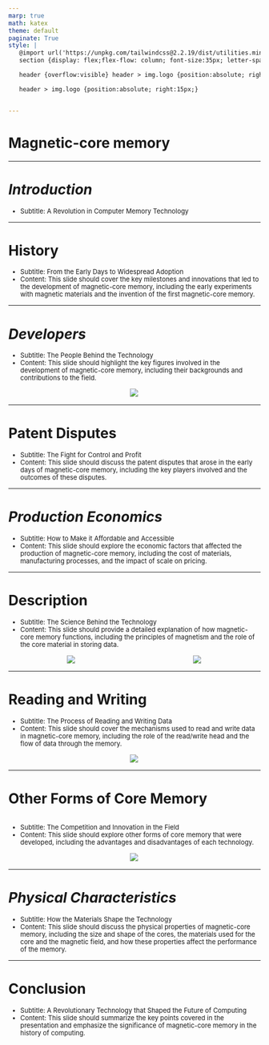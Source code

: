 ```yaml
---
marp: true
math: katex
theme: default
paginate: True
style: |
   @import url('https://unpkg.com/tailwindcss@2.2.19/dist/utilities.min.css');
   section {display: flex;flex-flow: column; font-size:35px; letter-spacing:1.4px;}

   header {overflow:visible} header > img.logo {position:absolute; right:15px;}

   header > img.logo {position:absolute; right:15px;}


---
```

<!-- backgroundColor: white -->
<!-- _class: lead -->

 # Magnetic-core memory

---
<style scoped>p,li {font-size:0.96em}</style>

 # _Introduction_

- Subtitle: A Revolution in Computer Memory Technology

---
<style scoped>p,li {font-size:0.92em}</style>

 # History

- Subtitle: From the Early Days to Widespread Adoption
- Content: This slide should cover the key milestones and innovations that led to the development of magnetic-core memory, including the early experiments with magnetic materials and the invention of the first magnetic-core memory.

---
<style scoped>p,li {font-size:0.88em}</style>

 # _Developers_
- Subtitle: The People Behind the Technology
- Content: This slide should highlight the key figures involved in the development of magnetic-core memory, including their backgrounds and contributions to the field.
<div style="display: flex; flex: 1 1 auto; flex-flow: row; min-height: 0"><div style="display: flex; flex: 1 1 auto; justify-content: center;min-height:0;min-width:0; margin-bottom:0.1em;;margin-right:0.15em">
<img style='object-fit: contain; max-height:100%; max-width:100%; background-color: rgba(0,0,0,0);' src='https://upload.wikimedia.org/wikipedia/commons/thumb/5/5b/Project_Whirlwind_-_core_memory%2C_circa_1951_-_detail_1.JPG/220px-Project_Whirlwind_-_core_memory%2C_circa_1951_-_detail_1.JPG'/>
</div>
</div>


---
<style scoped>p,li {font-size:0.92em}</style>

 # Patent Disputes

- Subtitle: The Fight for Control and Profit
- Content: This slide should discuss the patent disputes that arose in the early days of magnetic-core memory, including the key players involved and the outcomes of these disputes.

---
<style scoped>p,li {font-size:0.92em}</style>

 # _Production Economics_

- Subtitle: How to Make it Affordable and Accessible
- Content: This slide should explore the economic factors that affected the production of magnetic-core memory, including the cost of materials, manufacturing processes, and the impact of scale on pricing.

---
<style scoped>p,li {font-size:0.84em}</style>

 # Description
- Subtitle: The Science Behind the Technology
- Content: This slide should provide a detailed explanation of how magnetic-core memory functions, including the principles of magnetism and the role of the core material in storing data.
<div style="display: flex; flex: 1 1 auto; flex-flow: row; min-height: 0"><div style="display: flex; flex: 1 1 auto; justify-content: center;min-height:0;min-width:0; margin-bottom:0.1em;;margin-right:0.15em">
<img style='object-fit: contain; max-height:100%; max-width:100%; background-color: rgba(0,0,0,0);' src='https://upload.wikimedia.org/wikipedia/commons/thumb/8/84/Coincident-current_magnetic_core.svg/220px-Coincident-current_magnetic_core.svg.png'/>
</div>
<div style="display: flex; flex: 1 1 auto; justify-content: center;min-height:0;min-width:0; margin-bottom:0.1em;;margin-right:0.15em">
<img style='object-fit: contain; max-height:100%; max-width:100%; background-color: rgba(0,0,0,0);' src='https://upload.wikimedia.org/wikipedia/commons/thumb/0/04/KL_Kernspeicher_Makro_1.jpg/220px-KL_Kernspeicher_Makro_1.jpg'/>
</div>
</div>


---
<style scoped>p,li {font-size:0.88em}</style>

 # Reading and Writing
- Subtitle: The Process of Reading and Writing Data
- Content: This slide should cover the mechanisms used to read and write data in magnetic-core memory, including the role of the read/write head and the flow of data through the memory.
<div style="display: flex; flex: 1 1 auto; flex-flow: row; min-height: 0"><div style="display: flex; flex: 1 1 auto; justify-content: center;min-height:0;min-width:0; margin-bottom:0.1em;;margin-right:0.15em">
<img style='object-fit: contain; max-height:100%; max-width:100%; background-color: rgba(0,0,0,0);' src='https://upload.wikimedia.org/wikipedia/commons/thumb/7/7a/Ringkernspeicher_hysteresekurven.agr.svg/220px-Ringkernspeicher_hysteresekurven.agr.svg.png'/>
</div>
</div>


---
<style scoped>p,li {font-size:0.88em}</style>

 # **Other Forms of Core Memory**
<div style='flex:1 1 auto; min-height:0;' class="grid grid-cols-8 gap-4">
<div style='display:flex; flex-flow:column; min-height:0;' class="col-span-4">

- Subtitle: The Competition and Innovation in the Field
- Content: This slide should explore other forms of core memory that were developed, including the advantages and disadvantages of each technology.
</div>

<div style='display:flex; flex-flow:column; min-height:0;' class="col-span-4">

<div style="display: flex; flex: 1 1 auto; flex-flow: row; min-height: 0"><div style="display: flex; flex: 1 1 auto; justify-content: center;min-height:0;min-width:0; margin-bottom:0.1em;;margin-right:0.15em">
<img style='object-fit: contain; max-height:100%; max-width:100%; background-color: rgba(0,0,0,0);' src='https://upload.wikimedia.org/wikipedia/commons/thumb/d/df/Ferrite_core_memory.jpg/220px-Ferrite_core_memory.jpg'/>
</div>
</div>

</div>

</div>


---
<style scoped>p,li {font-size:0.92em}</style>

 # _Physical Characteristics_

- Subtitle: How the Materials Shape the Technology
- Content: This slide should discuss the physical properties of magnetic-core memory, including the size and shape of the cores, the materials used for the core and the magnetic field, and how these properties affect the performance of the memory.

---
<style scoped>p,li {font-size:0.92em}</style>

 # Conclusion
- Subtitle: A Revolutionary Technology that Shaped the Future of Computing
- Content: This slide should summarize the key points covered in the presentation and emphasize the significance of magnetic-core memory in the history of computing.
